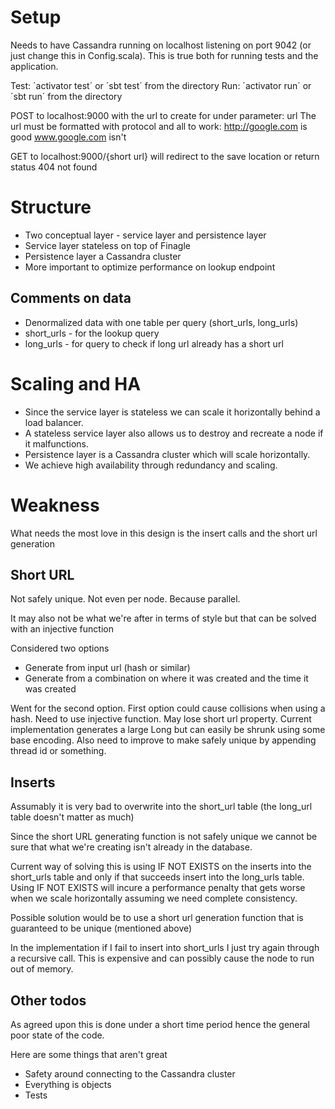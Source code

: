 Setup
=====

Needs to have Cassandra running on localhost listening on port 9042 (or just change this in Config.scala).
This is true both for running tests and the application.

Test: ´activator test´ or ´sbt test´ from the directory
Run: ´activator run´ or ´sbt run´ from the directory

POST to localhost:9000 with the url to create for under parameter: url 
The url must be formatted with protocol and all to work: http://google.com is good www.google.com isn't

GET to localhost:9000/{short url} will redirect to the save location or return status 404 not found

Structure
=========

* Two conceptual layer - service layer and persistence layer
* Service layer stateless on top of Finagle
* Persistence layer a Cassandra cluster
* More important to optimize performance on lookup endpoint

Comments on data
----------------

* Denormalized data with one table per query (short_urls, long_urls)
* short_urls - for the lookup query
* long_urls - for query to check if long url already has a short url

Scaling and HA
==============

* Since the service layer is stateless we can scale it horizontally behind a load balancer.
* A stateless service layer also allows us to destroy and recreate a node if it malfunctions.
* Persistence layer is a Cassandra cluster which will scale horizontally.
* We achieve high availability through redundancy and scaling.

Weakness
========

What needs the most love in this design is the insert calls and the short url generation

Short URL
---------

Not safely unique. Not even per node. Because parallel.

It may also not be what we're after in terms of style but that can be solved with an injective function

Considered two options

* Generate from input url (hash or similar)
* Generate from a combination on where it was created and the time it was created

Went for the second option. First option could cause collisions when using a hash. Need to use injective function. May 
lose short url property. Current implementation generates a large Long but can easily be shrunk using some base 
encoding. Also need to improve to make safely unique by appending thread id or something.

Inserts
-------

Assumably it is very bad to overwrite into the short_url table (the long_url table doesn't matter as much)

Since the short URL generating function is not safely unique we cannot be sure that what we're creating isn't already in
the database. 

Current way of solving this is using IF NOT EXISTS on the inserts into the short_urls table and only if that succeeds 
insert into the long_urls table. Using IF NOT EXISTS will incure a performance penalty that gets worse when we scale
horizontally assuming we need complete consistency.

Possible solution would be to use a short url generation function that is guaranteed to be unique (mentioned above)

In the implementation if I fail to insert into short_urls I just try again through a recursive call. This is expensive
and can possibly cause the node to run out of memory.

Other todos
-----------

As agreed upon this is done under a short time period hence the general poor state of the code.

Here are some things that aren't great

* Safety around connecting to the Cassandra cluster
* Everything is objects
* Tests